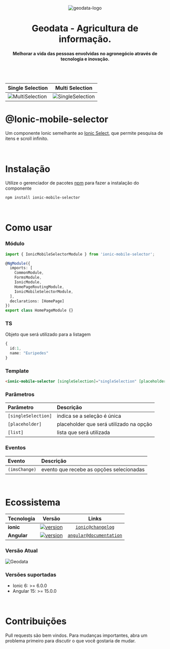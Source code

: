 <div align="center">
  <img src="https://www.geodata.com.br/wp-content/uploads/2019/07/Logo-Menor.png" alt="geodata-logo" width="" height=""/>
  <br>
</div>

<div align="center">
  <h1>Geodata - Agricultura de informação.</h1>
</div>

<div align="center">
  <h4>Melhorar a vida das pessoas envolvidas no agronegócio através de tecnologia e inovação.</h4>
</div>

<br>
<br>

|Single Selection| Multi Selection |
| -------------- | ---------------- |
|![MultiSelection](https://media.giphy.com/media/B2qK3MItF7R3yRP9RX/giphy.gif)| ![SingleSelection](https://media.giphy.com/media/hnXW6MubNTSQuqfgpV/giphy.gif)|

# @Ionic-mobile-selector
Um componente Ionic semelhante ao [Ionic Select](https://ionicframework.com/docs/api/components/select/Select/), que permite pesquisa de itens e scroll infinito.

<br>

# Instalação

Utilize o gerenciador de pacotes [npm](https://www.npmjs.com/) para fazer a instalação do componente

```bash
npm install ionic-mobile-selector
```
<br>

# Como usar

### Módulo

```typescript
import { IonicMobileSelectorModule } from 'ionic-mobile-selector';

@NgModule({
  imports: [
    CommonModule,
    FormsModule,
    IonicModule,
    HomePageRoutingModule,
    IonicMobileSelectorModule,
  ],
  declarations: [HomePage]
})
export class HomePageModule {}
```

### TS

Objeto que será utilizado para a listagem

```typescript
{
  id:1,
  name: "Euripedes"
}
```

### Template

```html
<ionic-mobile-selector [singleSelection]="singleSelection" [placeholder]="placeholder"  [list]="list" (imsChange)="imsChange($event)"></ionic-mobile-selector>

```

### Parâmetros

| Parâmetro         | Descrição |
| :--------         | :-------- |
| `[singleSelection]` | indica se a seleção é única|
| `[placeholder]` | placeholder que será utilizado na opção|
| `[list]` | lista que será utilizada |

### Eventos
| Evento         | Descrição |
| :--------         | :-------- |
| `(imsChange)` | evento que recebe as opções selecionadas|

<br>

# Ecossistema

| Tecnologia    | Versão                                                        | Links  |
| -------       | -------                                                       | :-----:|
| **ionic**     | [![version](https://badgen.net/badge/version/v6.0.0/blue)](https://ionicframework.com/docs/) | [`ionic@changelog`](https://ionicframework.com/docs/) |
| **Angular**   | [![version](https://badgen.net/badge/version/v15.0.0/blue)](https://angular.io/) | [`angular@documentation`](https://angular.io/) |


### Versão Atual
![Geodata](https://img.shields.io/badge/style-v3.1.1-green?style=for-the-badge&label=ionic-mobile-selector)

### Versões suportadas

* Ionic 6: >= 6.0.0
* Angular 15: >= 15.0.0

<br>

# Contribuições

Pull requests são bem vindos. Para mudanças importantes, abra um problema primeiro
para discutir o que você gostaria de mudar.

